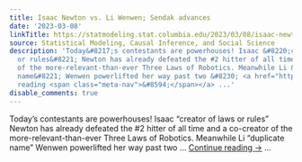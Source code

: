 ```yaml
---
title: Isaac Newton vs. Li Wenwen; Sendak advances
date: '2023-03-08'
linkTitle: https://statmodeling.stat.columbia.edu/2023/03/08/isaac-newton-vs-li-wenwen-sendak-advances/
source: Statistical Modeling, Causal Inference, and Social Science
description: 'Today&#8217;s contestants are powerhouses! Isaac &#8220;creator of laws
  or rules&#8221; Newton has already defeated the #2 hitter of all time and a co-creator
  of the more-relevant-than-ever Three Laws of Robotics. Meanwhile Li &#8220;duplicate
  name&#8221; Wenwen powerlifted her way past two &#8230; <a href="https://statmodeling.stat.columbia.edu/2023/03/08/isaac-newton-vs-li-wenwen-sendak-advances/">Continue
  reading <span class="meta-nav">&#8594;</span></a> ...'
disable_comments: true
---
```

Today&#8217;s contestants are powerhouses! Isaac &#8220;creator of laws or rules&#8221; Newton has already defeated the #2 hitter of all time and a co-creator of the more-relevant-than-ever Three Laws of Robotics. Meanwhile Li &#8220;duplicate name&#8221; Wenwen powerlifted her way past two &#8230; <a href="https://statmodeling.stat.columbia.edu/2023/03/08/isaac-newton-vs-li-wenwen-sendak-advances/">Continue reading <span class="meta-nav">&#8594;</span></a> ...